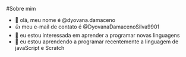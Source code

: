 #Sobre mim
- 👋 olá, meu nome é @dyovana.damaceno
- :+1: meu e-mail de contato é @DyovanaDamacenoSilva9901
- 👀 eu estou interessada em aprender a programar novas linguagens
- 🌱 eu estou aprendendo a programar recentemente a linguagem de javaScript e Scratch
